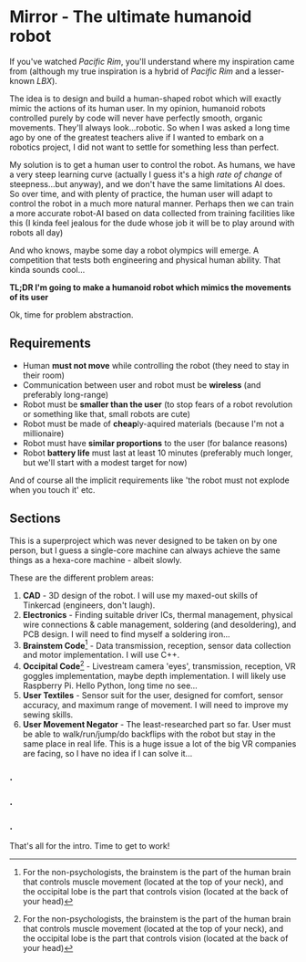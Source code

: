 # Mirror - The ultimate humanoid robot
If you've watched *Pacific Rim*, you'll understand where my inspiration came from (although my true inspiration is a hybrid of *Pacific Rim* and a lesser-known *LBX*).

The idea is to design and build a human-shaped robot which will exactly mimic the actions of its human user. In my opinion, humanoid robots controlled purely by code will never have perfectly smooth, organic movements. They'll always look...robotic. So when I was asked a long time ago by one of the greatest teachers alive if I wanted to embark on a robotics project, I did not want to settle for something less than perfect.

My solution is to get a human user to control the robot. As humans, we have a very steep learning curve (actually I guess it's a high *rate of change* of steepness...but anyway), and we don't have the same limitations AI does. So over time, and with plenty of practice, the human user will adapt to control the robot in a much more natural manner. Perhaps then we can train a more accurate robot-AI based on data collected from training facilities like this (I kinda feel jealous for the dude whose job it will be to play around with robots all day)

And who knows, maybe some day a robot olympics will emerge. A competition that tests both engineering and physical human ability. That kinda sounds cool...

**TL;DR I'm going to make a humanoid robot which mimics the movements of its user**

Ok, time for problem abstraction.

## Requirements
- Human **must not move** while controlling the robot (they need to stay in their room)
- Communication between user and robot must be **wireless** (and preferably long-range)
- Robot must be **smaller than the user** (to stop fears of a robot revolution or something like that, small robots are cute)
- Robot must be made of **cheap**ly-aquired materials (because I'm not a millionaire)
- Robot must have **similar proportions** to the user (for balance reasons)
- Robot **battery life** must last at least 10 minutes (preferably much longer, but we'll start with a modest target for now)

And of course all the implicit requirements like 'the robot must not explode when you touch it' etc.

## Sections
This is a superproject which was never designed to be taken on by one person, but I guess a single-core machine can always achieve the same things as a hexa-core machine - albeit slowly.

These are the different problem areas:

1. **CAD** - 3D design of the robot. I will use my maxed-out skills of Tinkercad (engineers, don't laugh).
2. **Electronics** - Finding suitable driver ICs, thermal management, physical wire connections & cable management, soldering (and desoldering), and PCB design. I will need to find myself a soldering iron...
3. **Brainstem Code**[^1] - Data transmission, reception, sensor data collection and motor implementation. I will use C++.
4. **Occipital Code**[^1] - Livestream camera 'eyes', transmission, reception, VR goggles implementation, maybe depth implementation. I will likely use Raspberry Pi. Hello Python, long time no see...
5. **User Textiles** - Sensor suit for the user, designed for comfort, sensor accuracy, and maximum range of movement. I will need to improve my sewing skills.
6. **User Movement Negator** - The least-researched part so far. User must be able to walk/run/jump/do backflips with the robot but stay in the same place in real life. This is a huge issue a lot of the big VR companies are facing, so I have no idea if I can solve it...

### .
### .
### .
That's all for the intro. Time to get to work!
[^1]: For the non-psychologists, the brainstem is the part of the human brain that controls muscle movement (located at the top of your neck), and the occipital lobe is the part that controls vision (located at the back of your head)
